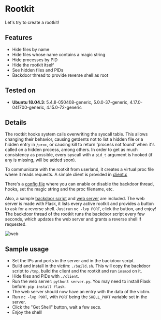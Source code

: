 # Rootkit
Let's try to create a rootkit!

## Features
- Hide files by name
- Hide files whose name contains a magic string
- Hide processes by PID
- Hide the rootkit itself
- See hidden files and PIDs
- Backdoor thread to provide reverse shell as root

## Tested on
- **Ubuntu 18.04.3**: 5.4.8-050408-generic, 5.0.0-37-generic, 4.17.0-041700-generic, 4.15.0-72-generic

## Details
The rootkit hooks system calls overwriting the syscall table. This allows changing their behavior, causing getdents not to list a hidden file or a hidden entry in `/proc`, or causing kill to return 'process not found' when it's called on a hidden process, among others. In order to get as much consistency as possible, every syscall with a `pid_t` argument is hooked (if any is missing, will be added soon).

To communicate with the rootkit from userland, it creates a virtual proc file where it reads requests. A simple client is provided in [client.c](../master/src/client.c)

There's a [config file](../master/src/config.h) where you can enable or disable the backdoor thread, hooks, set the magic string and the proc filename, etc.

Also, a sample [backdoor script](../master/backdoor.sh) and [web server](../master/server.py) are included. The web server is made with Flask, it lists every active rootkit and provides a button to ask for a reverse shell. Just run `nc -lvp PORT`, click the button, and enjoy!
The backdoor thread of the rootkit runs the backdoor script every few seconds, which updates the web server and grants a reverse shell if requested.

![web](https://i.imgur.com/7ZY1tDC.png "Web server")

## Sample usage
- Set the IPs and ports in the server and in the backdoor script.
- Build and install in the victim: `./build.sh`. This will copy the backdoor script to `/tmp`, build the client and the rootkit and run `insmod` on it.
- Hide files and PIDs with `./client`.
- Run the web server: `python3 server.py`. You may need to install Flask before: `pip install flask`.
- The web server should now have an entry with the data of the victim.
- Run `nc -lvp PORT`, with `PORT` being the `SHELL_PORT` variable set in the server.
- Click the "Get Shell" button, wait a few secs.
- Enjoy the shell!
